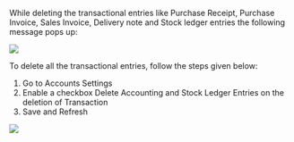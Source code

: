 While deleting the transactional entries like Purchase Receipt, Purchase Invoice, Sales Invoice, Delivery note and Stock ledger entries the following message pops up:

![](https://docs.erpnext.com/files/TTRdA1T.png)

To delete all the transactional entries, follow the steps given below:

1.  Go to Accounts Settings
2.  Enable a checkbox Delete Accounting and Stock Ledger Entries on the deletion of Transaction
3.  Save and Refresh

![](https://docs.erpnext.com/files/YIECr8i.png)